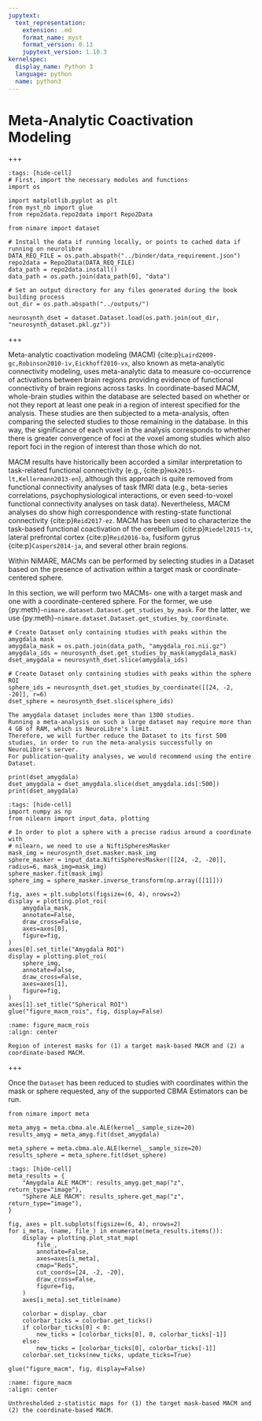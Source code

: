 ```yaml
---
jupytext:
  text_representation:
    extension: .md
    format_name: myst
    format_version: 0.13
    jupytext_version: 1.10.3
kernelspec:
  display_name: Python 3
  language: python
  name: python3
---
```


# Meta-Analytic Coactivation Modeling

+++

```{code-cell} ipython3
:tags: [hide-cell]
# First, import the necessary modules and functions
import os

import matplotlib.pyplot as plt
from myst_nb import glue
from repo2data.repo2data import Repo2Data

from nimare import dataset

# Install the data if running locally, or points to cached data if running on neurolibre
DATA_REQ_FILE = os.path.abspath("../binder/data_requirement.json")
repo2data = Repo2Data(DATA_REQ_FILE)
data_path = repo2data.install()
data_path = os.path.join(data_path[0], "data")

# Set an output directory for any files generated during the book building process
out_dir = os.path.abspath("../outputs/")

neurosynth_dset = dataset.Dataset.load(os.path.join(out_dir, "neurosynth_dataset.pkl.gz"))
```

+++

Meta-analytic coactivation modeling (MACM) {cite:p}`Laird2009-gc,Robinson2010-iv,Eickhoff2010-vx`, also known as meta-analytic connectivity modeling, uses meta-analytic data to measure co-occurrence of activations between brain regions providing evidence of functional connectivity of brain regions across tasks.
In coordinate-based MACM, whole-brain studies within the database are selected based on whether or not they report at least one peak in a region of interest specified for the analysis.
These studies are then subjected to a meta-analysis, often comparing the selected studies to those remaining in the database.
In this way, the significance of each voxel in the analysis corresponds to whether there is greater convergence of foci at the voxel among studies which also report foci in the region of interest than those which do not.

<!-- TODO: Determine appropriate citation style here. -->

MACM results have historically been accorded a similar interpretation to task-related functional connectivity (e.g., {cite:p}`Hok2015-lt,Kellermann2013-en`), although this approach is quite removed from functional connectivity analyses of task fMRI data (e.g., beta-series correlations, psychophysiological interactions, or even seed-to-voxel functional connectivity analyses on task data).
Nevertheless, MACM analyses do show high correspondence with resting-state functional connectivity {cite:p}`Reid2017-ez`.
MACM has been used to characterize the task-based functional coactivation of the cerebellum {cite:p}`Riedel2015-tx`, lateral prefrontal cortex {cite:p}`Reid2016-ba`, fusiform gyrus {cite:p}`Caspers2014-ja`, and several other brain regions.

Within NiMARE, MACMs can be performed by selecting studies in a Dataset based on the presence of activation within a target mask or coordinate-centered sphere.

In this section, we will perform two MACMs- one with a target mask and one with a coordinate-centered sphere.
For the former, we use {py:meth}`~nimare.dataset.Dataset.get_studies_by_mask`.
For the latter, we use {py:meth}`~nimare.dataset.Dataset.get_studies_by_coordinate`.

```{code-cell} ipython3
# Create Dataset only containing studies with peaks within the amygdala mask
amygdala_mask = os.path.join(data_path, "amygdala_roi.nii.gz")
amygdala_ids = neurosynth_dset.get_studies_by_mask(amygdala_mask)
dset_amygdala = neurosynth_dset.slice(amygdala_ids)

# Create Dataset only containing studies with peaks within the sphere ROI
sphere_ids = neurosynth_dset.get_studies_by_coordinate([[24, -2, -20]], r=6)
dset_sphere = neurosynth_dset.slice(sphere_ids)
```

```{important}
The amygdala dataset includes more than 1300 studies.
Running a meta-analysis on such a large dataset may require more than 4 GB of RAM, which is NeuroLibre's limit.
Therefore, we will further reduce the Dataset to its first 500 studies, in order to run the meta-analysis successfully on NeuroLibre's server.
For publication-quality analyses, we would recommend using the entire Dataset.
```

```{code-cell} ipython3
print(dset_amygdala)
dset_amygdala = dset_amygdala.slice(dset_amygdala.ids[:500])
print(dset_amygdala)
```

```{code-cell} ipython3
:tags: [hide-cell]
import numpy as np
from nilearn import input_data, plotting

# In order to plot a sphere with a precise radius around a coordinate with
# nilearn, we need to use a NiftiSpheresMasker
mask_img = neurosynth_dset.masker.mask_img
sphere_masker = input_data.NiftiSpheresMasker([[24, -2, -20]], radius=6, mask_img=mask_img)
sphere_masker.fit(mask_img)
sphere_img = sphere_masker.inverse_transform(np.array([[1]]))

fig, axes = plt.subplots(figsize=(6, 4), nrows=2)
display = plotting.plot_roi(
    amygdala_mask,
    annotate=False,
    draw_cross=False,
    axes=axes[0],
    figure=fig,
)
axes[0].set_title("Amygdala ROI")
display = plotting.plot_roi(
    sphere_img,
    annotate=False,
    draw_cross=False,
    axes=axes[1],
    figure=fig,
)
axes[1].set_title("Spherical ROI")
glue("figure_macm_rois", fig, display=False)
```

```{glue:figure} figure_macm_rois
:name: figure_macm_rois
:align: center

Region of interest masks for (1) a target mask-based MACM and (2) a coordinate-based MACM.
```

+++

Once the `Dataset` has been reduced to studies with coordinates within the mask or sphere requested, any of the supported CBMA Estimators can be run.

```{code-cell} ipython3
from nimare import meta

meta_amyg = meta.cbma.ale.ALE(kernel__sample_size=20)
results_amyg = meta_amyg.fit(dset_amygdala)

meta_sphere = meta.cbma.ale.ALE(kernel__sample_size=20)
results_sphere = meta_sphere.fit(dset_sphere)
```

```{code-cell} ipython3
:tags: [hide-cell]
meta_results = {
    "Amygdala ALE MACM": results_amyg.get_map("z", return_type="image"),
    "Sphere ALE MACM": results_sphere.get_map("z", return_type="image"),
}

fig, axes = plt.subplots(figsize=(6, 4), nrows=2)
for i_meta, (name, file_) in enumerate(meta_results.items()):
    display = plotting.plot_stat_map(
        file_,
        annotate=False,
        axes=axes[i_meta],
        cmap="Reds",
        cut_coords=[24, -2, -20],
        draw_cross=False,
        figure=fig,
    )
    axes[i_meta].set_title(name)

    colorbar = display._cbar
    colorbar_ticks = colorbar.get_ticks()
    if colorbar_ticks[0] < 0:
        new_ticks = [colorbar_ticks[0], 0, colorbar_ticks[-1]]
    else:
        new_ticks = [colorbar_ticks[0], colorbar_ticks[-1]]
    colorbar.set_ticks(new_ticks, update_ticks=True)

glue("figure_macm", fig, display=False)
```

```{glue:figure} figure_macm
:name: figure_macm
:align: center

Unthresholded z-statistic maps for (1) the target mask-based MACM and (2) the coordinate-based MACM.
```
